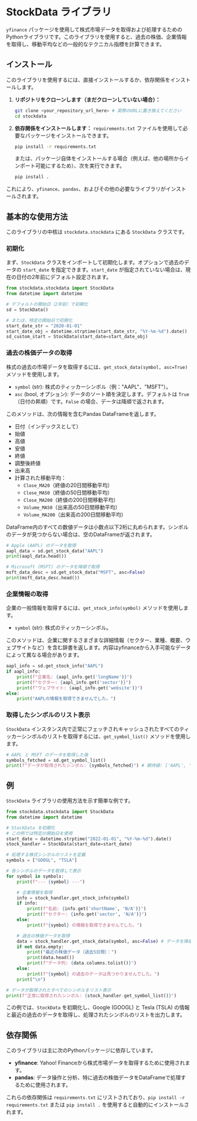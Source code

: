 # StockData ライブラリ

`yfinance` パッケージを使用して株式市場データを取得および処理するためのPythonライブラリです。このライブラリを使用すると、過去の株価、企業情報を取得し、移動平均などの一般的なテクニカル指標を計算できます。

## インストール

このライブラリを使用するには、直接インストールするか、依存関係をインストールします。

1.  **リポジトリをクローンします（まだクローンしていない場合）：**
    ```bash
    git clone <your_repository_url_here> # 実際のURLに置き換えてください
    cd stockdata
    ```

2.  **依存関係をインストールします：**
    `requirements.txt` ファイルを使用して必要なパッケージをインストールできます。
    ```bash
    pip install -r requirements.txt
    ```
    または、パッケージ自体をインストールする場合（例えば、他の場所からインポート可能にするため）、次を実行できます。
    ```bash
    pip install .
    ```

これにより、`yfinance`、`pandas`、およびその他の必要なライブラリがインストールされます。

## 基本的な使用方法

このライブラリの中核は `stockdata.stockdata` にある `StockData` クラスです。

### 初期化

まず、`StockData` クラスをインポートして初期化します。オプションで過去のデータの `start_date` を指定できます。`start_date` が指定されていない場合は、現在の日付の2年前にデフォルト設定されます。

```python
from stockdata.stockdata import StockData
from datetime import datetime

# デフォルトの開始日（2年前）で初期化
sd = StockData()

# または、特定の開始日で初期化
start_date_str = "2020-01-01"
start_date_obj = datetime.strptime(start_date_str, "%Y-%m-%d").date()
sd_custom_start = StockData(start_date=start_date_obj)
```

### 過去の株価データの取得

株式の過去の市場データを取得するには、`get_stock_data(symbol, asc=True)` メソッドを使用します。

-   `symbol` (str): 株式のティッカーシンボル（例："AAPL"、"MSFT"）。
-   `asc` (bool, オプション): データのソート順を決定します。デフォルトは `True`（日付の昇順）です。`False` の場合、データは降順で返されます。

このメソッドは、次の情報を含むPandas DataFrameを返します。
-   日付（インデックスとして）
-   始値
-   高値
-   安値
-   終値
-   調整後終値
-   出来高
-   計算された移動平均：
    -   `Close_MA20`（終値の20日間移動平均）
    -   `Close_MA50`（終値の50日間移動平均）
    -   `Close_MA200`（終値の200日間移動平均）
    -   `Volume_MA50`（出来高の50日間移動平均）
    -   `Volume_MA200`（出来高の200日間移動平均）

DataFrame内のすべての数値データは小数点以下2桁に丸められます。シンボルのデータが見つからない場合は、空のDataFrameが返されます。

```python
# Apple (AAPL) のデータを取得
aapl_data = sd.get_stock_data("AAPL")
print(aapl_data.head())

# Microsoft (MSFT) のデータを降順で取得
msft_data_desc = sd.get_stock_data("MSFT", asc=False)
print(msft_data_desc.head())
```

### 企業情報の取得

企業の一般情報を取得するには、`get_stock_info(symbol)` メソッドを使用します。

-   `symbol` (str): 株式のティッカーシンボル。

このメソッドは、企業に関するさまざまな詳細情報（セクター、業種、概要、ウェブサイトなど）を含む辞書を返します。内容はyfinanceから入手可能なデータによって異なる場合があります。

```python
aapl_info = sd.get_stock_info("AAPL")
if aapl_info:
    print(f"企業名: {aapl_info.get('longName')}")
    print(f"セクター: {aapl_info.get('sector')}")
    print(f"ウェブサイト: {aapl_info.get('website')}")
else:
    print("AAPLの情報を取得できませんでした。")
```

### 取得したシンボルのリスト表示

`StockData` インスタンス内で正常にフェッチされキャッシュされたすべてのティッカーシンボルのリストを取得するには、`get_symbol_list()` メソッドを使用します。

```python
# AAPL と MSFT のデータを取得した後
symbols_fetched = sd.get_symbol_list()
print(f"データが取得されたシンボル: {symbols_fetched}") # 期待値: ['AAPL', 'MSFT'] (または同様のもの)
```

## 例

`StockData` ライブラリの使用方法を示す簡単な例です。

```python
from stockdata.stockdata import StockData
from datetime import datetime

# StockData を初期化
# この例では特定の開始日を使用
start_date = datetime.strptime("2022-01-01", "%Y-%m-%d").date()
stock_handler = StockData(start_date=start_date)

# 処理する株式シンボルのリストを定義
symbols = ["GOOGL", "TSLA"]

# 各シンボルのデータを取得して表示
for symbol in symbols:
    print(f"--- {symbol} ---")

    # 企業情報を取得
    info = stock_handler.get_stock_info(symbol)
    if info:
        print(f"名前: {info.get('shortName', 'N/A')}")
        print(f"セクター: {info.get('sector', 'N/A')}")
    else:
        print(f"{symbol} の情報を取得できませんでした。")

    # 過去の株価データを取得
    data = stock_handler.get_stock_data(symbol, asc=False) # データを降順で取得
    if not data.empty:
        print("最近の株価データ（過去5日間）：")
        print(data.head())
        print(f"データ列: {data.columns.tolist()}")
    else:
        print(f"{symbol} の過去のデータは見つかりませんでした。")
    print("\n")

# データが取得されたすべてのシンボルをリスト表示
print(f"正常に取得されたシンボル: {stock_handler.get_symbol_list()}")

```

この例では、`StockData` を初期化し、Google (GOOGL) と Tesla (TSLA) の情報と最近の過去のデータを取得し、処理されたシンボルのリストを出力します。

## 依存関係

このライブラリは主に次のPythonパッケージに依存しています。

-   **yfinance**: Yahoo! Financeから株式市場データを取得するために使用されます。
-   **pandas**: データ操作と分析、特に過去の株価データをDataFrameで処理するために使用されます。

これらの依存関係は `requirements.txt` にリストされており、`pip install -r requirements.txt` または `pip install .` を使用すると自動的にインストールされます。
